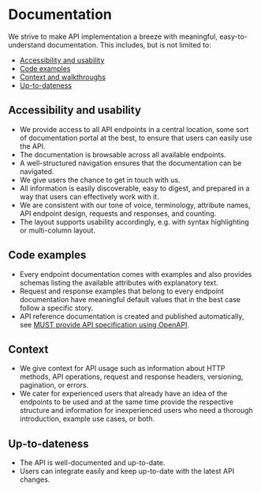 # Documentation

We strive to make API implementation a breeze with meaningful, easy-to-understand documentation.
This includes, but is not limited to:

- [Accessibility and usability](#accessibility-and-usability)
- [Code examples](#code-examples)
- [Context and walkthroughs](#context-and-walkthroughs)
- [Up-to-dateness](#up-to-dateness)

## Accessibility and usability

- We provide access to all API endpoints in a central location, some sort of documentation portal at the best, to ensure that users can easily use the API.
- The documentation is browsable across all available endpoints.
- A well-structured navigation ensures that the documentation can be navigated.
- We give users the chance to get in touch with us.
- All information is easily discoverable, easy to digest, and prepared in a way that users can effectively work with it.
- We are consistent with our tone of voice, terminology, attribute names, API endpoint design, requests and responses, and counting.
- The layout supports usability accordingly, e.g. with syntax highlighting or multi-column layout.

## Code examples

- Every endpoint documentation comes with examples and also provides schemas listing the available attributes with explanatory text.
- Request and response examples that belong to every endpoint documentation have meaningful default values that in the best case follow a specific story.
- API reference documentation is created and published automatically, see [MUST provide API specification using OpenAPI](../../rest/contract/openapi/rules/must-provide-api-specification-using-openapi-for-rest-apis.md).

## Context

- We give context for API usage such as information about HTTP methods, API operations, request and response headers, versioning, pagination, or errors.
- We cater for experienced users that already have an idea of the endpoints to be used and at the same time provide the respective structure and information for inexperienced users who need a thorough introduction, example use cases, or both.

## Up-to-dateness

- The API is well-documented and up-to-date.  
- Users can integrate easily and keep up-to-date with the latest API changes.